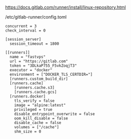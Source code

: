 https://docs.gitlab.com/runner/install/linux-repository.html

/etc/gitlab-runner/config.toml

```shell
concurrent = 3
check_interval = 0

[session_server]
  session_timeout = 1800

[[runners]]
  name = "fastvps"
  url = "https://gitlab.com"
  token = "3DLkaP755_F5vkZoqjT3"
  executor = "docker"
  environment = ["DOCKER_TLS_CERTDIR="]
  [runners.custom_build_dir]
  [runners.cache]
    [runners.cache.s3]
    [runners.cache.gcs]
  [runners.docker]
    tls_verify = false
    image = "alpine:latest"
    privileged = true
    disable_entrypoint_overwrite = false
    oom_kill_disable = false
    disable_cache = false
    volumes = ["/cache"]
    shm_size = 0
```
